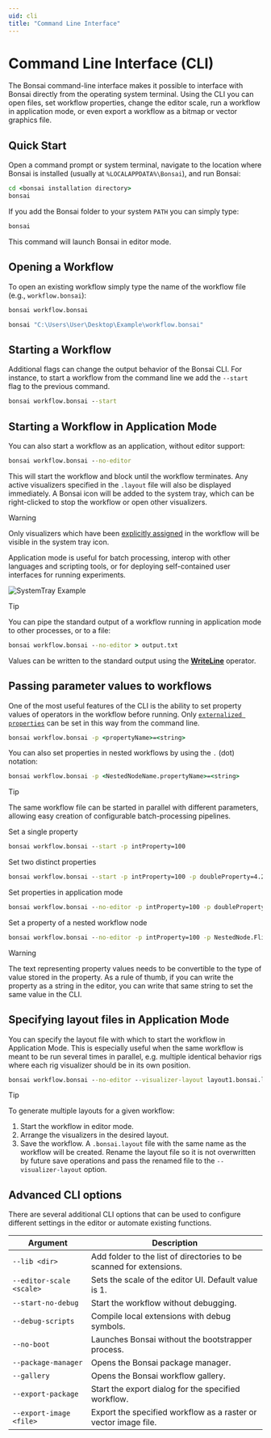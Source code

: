 ```yaml
---
uid: cli
title: "Command Line Interface"
---
```


# Command Line Interface (CLI)

The Bonsai command-line interface makes it possible to interface with Bonsai directly from the operating system terminal. Using the CLI you can open files, set workflow properties, change the editor scale, run a workflow in application mode, or even export a workflow as a bitmap or vector graphics file.

## Quick Start

Open a command prompt or system terminal, navigate to the location where Bonsai is installed (usually at `%LOCALAPPDATA%\Bonsai`), and run Bonsai:

```cmd
cd <bonsai installation directory>
bonsai
```

If you add the Bonsai folder to your system `PATH` you can simply type:

```cmd
bonsai
```

This command will launch Bonsai in editor mode.

## Opening a Workflow

To open an existing workflow simply type the name of the workflow file (e.g., ```workflow.bonsai```):

```cmd
bonsai workflow.bonsai

bonsai "C:\Users\User\Desktop\Example\workflow.bonsai"
```

## Starting a Workflow

Additional flags can change the output behavior of the Bonsai CLI. For instance, to start a workflow from the command line we add the ```--start``` flag to the previous command.

```cmd
bonsai workflow.bonsai --start
```

## Starting a Workflow in Application Mode

You can also start a workflow as an application, without editor support:

```cmd
bonsai workflow.bonsai --no-editor
```

This will start the workflow and block until the workflow terminates. Any active visualizers specified in the `.layout` file will also be displayed immediately. A Bonsai icon will be added to the system tray, which can be right-clicked to stop the workflow or open other visualizers.

> [!Warning]
> Only visualizers which have been [explicitly assigned](xref:editor#assigning-visualizers) in the workflow will be visible in the system tray icon.

Application mode is useful for batch processing, interop with other languages and scripting tools, or for deploying self-contained user interfaces for running experiments.

![SystemTray Example](~/images/cli-systemtrayapplication.png)

> [!Tip]
> You can pipe the standard output of a workflow running in application mode to other processes, or to a file:
> ```cmd
> bonsai workflow.bonsai --no-editor > output.txt
> ```
> Values can be written to the standard output using the [**WriteLine**](xref:Bonsai.IO.WriteLine) operator.

## Passing parameter values to workflows

One of the most useful features of the CLI is the ability to set property values of operators in the workflow before running. Only [`externalized properties`](xref:property-mapping#externalized-properties) can be set in this way from the command line.

```cmd
bonsai workflow.bonsai -p <propertyName>=<string>
```

You can also set properties in nested workflows by using the ```.``` (dot) notation:

```cmd
bonsai workflow.bonsai -p <NestedNodeName.propertyName>=<string>
```

> [!Tip]
> The same workflow file can be started in parallel with different parameters, allowing easy creation of configurable batch-processing pipelines.

Set a single property
```cmd
bonsai workflow.bonsai --start -p intProperty=100
```

Set two distinct properties
```cmd
bonsai workflow.bonsai --start -p intProperty=100 -p doubleProperty=4.2
```

Set properties in application mode
```cmd
bonsai workflow.bonsai --no-editor -p intProperty=100 -p doubleProperty=4.2
```

Set a property of a nested workflow node
```cmd
bonsai workflow.bonsai --no-editor -p intProperty=100 -p NestedNode.FlipMode="Horizontal"
```

> [!Warning]
> The text representing property values needs to be convertible to the type of value stored in the property. As a rule of thumb, if you can write the property as a string in the editor, you can write that same string to set the same value in the CLI.

## Specifying layout files in Application Mode

You can specify the layout file with which to start the workflow in Application Mode. This is especially useful when the same workflow is meant to be run several times in parallel, e.g. multiple identical behavior rigs where each rig visualizer should be in its own position.

```cmd
bonsai workflow.bonsai --no-editor --visualizer-layout layout1.bonsai.layout
```

> [!Tip]
> To generate multiple layouts for a given workflow:
>   1. Start the workflow in editor mode.
>   2. Arrange the visualizers in the desired layout.
>   3. Save the workflow.
> A ```.bonsai.layout``` file with the same name as the workflow will be created. Rename the layout file so it is not overwritten by future save operations and pass the renamed file to the ```--visualizer-layout``` option.

## Advanced CLI options

There are several additional CLI options that can be used to configure different settings in the editor or automate existing functions.

| Argument                     | Description                                                         |
| ---------------------------- | ------------------------------------------------------------------- |
| ```--lib <dir>```            | Add folder to the list of directories to be scanned for extensions. |
| ```--editor-scale <scale>``` | Sets the scale of the editor UI. Default value is 1.                |
| ```--start-no-debug```       | Start the workflow without debugging.                               |
| ```--debug-scripts```        | Compile local extensions with debug symbols.                        |
| ```--no-boot```              | Launches Bonsai without the bootstrapper process.                   |
| ```--package-manager```      | Opens the Bonsai package manager.                                   |
| ```--gallery```              | Opens the Bonsai workflow gallery.                                  |
| ```--export-package```       | Start the export dialog for the specified workflow.                 |
| ```--export-image <file>```  | Export the specified workflow as a raster or vector image file.     |
